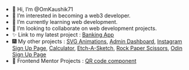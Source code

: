 - 👋 Hi, I’m @OmKaushik71
- 👀 I’m interested in becoming a web3 developer.
- 🌱 I’m currently learning web development.
- 💞️ I’m looking to collaborate on web development projects.
- ✨ Link to my latest project : [Banking App](https://omkaushik71.github.io/Banking-App/)
- 🎆 My other projects : [SVG Animations](https://omkaushik71.github.io/Simple-SVG-Animations/), [Admin Dashboard](https://omkaushik71.github.io/Admin-Dashboard/), [Instagram Sign Up Page](https://omkaushik71.github.io/Sign-Up-Page/), [Calculator](https://omkaushik71.github.io/Calculator-Neumorphic/), [Etch-A-Sketch](https://omkaushik71.github.io/Etch-a-Sketch/), [Rock Paper Scissors](https://omkaushik71.github.io/Rock-Paper-Scissors/), [Odin Sign Up Page](https://omkaushik71.github.io/Odin-Sign-Up-Page/)
- 🧩 Frontend Mentor Projects : [QR code component](https://omkaushik71.github.io/QR-Component/)
<!---
OmKaushik71/OmKaushik71 is a ✨ special ✨ repository because its `README.md` (this file) appears on your GitHub profile.
You can click the Preview link to take a look at your changes.
--->
